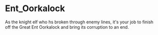 # Ent_Oorkalock
As the knight elf who hs broken through enemy lines, it's your job to finish off the Great Ent Oorkalock and bring its corruption to an end.
